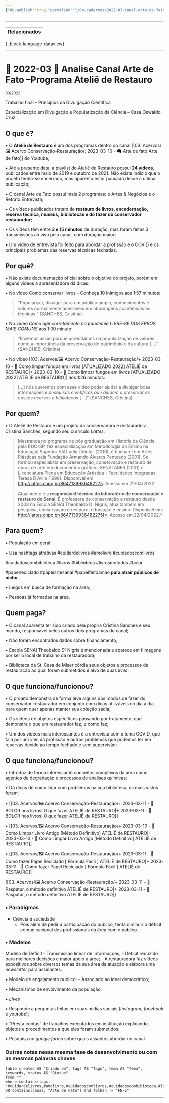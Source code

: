 ```yaml
---
{"dg-publish":true,"permalink":"/04-cadernos/2022-03-canal-arte-de-fato-programa-atelie-de-restauro/","tags":["🧠️/📝️/🌿️"],"created":"2023-03-14T17:54:18.030-03:00","updated":"2023-03-14T19:30:14.807-03:00"}
---
```






***
| Relacionados |
| ------------ |

{ .block-language-dataview}
***

# 🌿️ 2022-03 📝️ Analise Canal Arte de Fato –Programa Ateliê de Restauro
<small>03/2022</small>

Trabalho final – Princípios da Divulgação Cientifica

Especialização em Divulgação e Popularização da Ciência – Casa Oswaldo Cruz


## O que é?

• O **Ateliê de Restauro** é um dos programas dentro do canal [[03. Acervos/🖼️ Acervo Conservação-Restauração/; 2023-03-10 - 🗨️ Arte de fato\|Arte de fato]] do Youtube;

• Até a presente data, a playlist do Ateliê de Restauro possui **24 vídeos**, publicados entre maio de  2019 e outubro de 2021. Não existe indicio que o projeto tenha-se encerrado, mas aparenta estar pausado desde a ultima publicação;

• O canal Arte de Fato possui mais 2 programas: o Artes & Negócios e o Retrato Entrevista;

• Os vídeos publicados tratam de **restauro de livros, encadernação, reserva técnica, museus,** **bibliotecas e do fazer do conservador restaurador;**

• Os vídeos têm entre **3 e 15 minutos** de duração, mas foram feitas 3 transmissões ao vivo pelo canal, com duração maior;

• Um vídeo de entrevista foi feito para abordar a profissão e o COVID e os principais problemas das reservas técnicas fechadas.


## Por quê?

• Não existe documentação oficial sobre o objetivo do projeto, porém em alguns vídeos a apresentadora dá dicas:

• No vídeo Como conservar livros - Conheça 10 Inimigos aos 1:57 minutos:

>“Popularizar, divulgar para um publico amplo, conhecimentos e valores normalmente acessíveis em abordagens acadêmicas ou técnicas.” (SANCHES, Cristina)



• No vídeo *Como agir corretamente na pandemia LIVRE-SE DOS ERROS MAIS COMUNS* aos 1:00 minuto:

>“Fazemos assim porque acreditamos na popularização de valores como a importância da preservação do patrimônio e da cultura [...]” (SANCHES, Cristina)


• No vídeo [[03. Acervos/🖼️ Acervo Conservação-Restauração/+ 2023-03-10   -  🎥️ Como limpar fungos em livros [ATUALIZADO 2022]  ATELIÊ de RESTAURO\|+ 2023-03-10   -  🎥️ Como limpar fungos em livros [ATUALIZADO 2022]  ATELIÊ de RESTAURO]] aos 1:26 minutos:

>[...] nós queremos com esse vídeo poder ajudar a divulgar boas informações e *pesquisas cientificas que ajudem a preservar os nossos acervos e bibliotecas* [...]” (SANCHES, Cristina)

## Por quem?

• O Ateliê de Restauro é um projeto da conservadora e restauradora Cristina Sanches, segundo seu currículo *Lattes*:

>Mestranda no programa de pós graduação em História da Ciência pela PUC-SP, fez especialização em Metodologia do Ensino na Educação Superior EAD pela Uninter (2019), é  bacharel em Artes Plásticas pela Fundação Armando Álvares Penteado (2001). Se formou  especialista em preservação, conservação e restauro de obras de arte em documentos gráficos SENAI ABER (2001) e Licenciatura Plena em Educação Artística - Faculdades Integradas Teresa D'Avila (1998). Disponível em: <http://lattes.cnpq.br/8647139936482275>. Acesso em 22/04/2022.

>Atualmente é a **responsável técnica do laboratório de conservação e restauro do Senai**. É professora de conservação e restauro desde 2003 na Escola SENAI Theobaldo D' Nigris, atua também em pesquisa, conservação e restauro, educação e ensino. Disponível em: <http://lattes.cnpq.br/8647139936482275)*>. Acesso em 22/04/2022.*

## Para quem?

• População em geral:

• Usa hashtags atrativas #cuidardelivros #amolivro #cuidadoscomlivros

#cuidadoscombibioteca #livros #biblioteca #livrosmofados #bolor

#papelreciclado #papelartesanal #papelfeitoamao **para atrair públicos de nicho.**

• Leigos em busca de formação na área;

• Pessoas já formadas na área.


## Quem paga?

• O canal aparenta ter sido criado pela própria Cristina Sanches e seu marido, responsável pelos outros dois programas do canal;

• Não foram encontrados dados sobre financiamento;

• Escola SENAI Theobaldo D' Nigris é mencionada e aparece em filmagens por ser o local de trabalho da restauradora;

• Biblioteca da St. Casa de Misericórdia seus objetos e processos de restauração ao qual foram submetidos é alvo de duas *lives*.

## O que funciona/funcionou?

• O projeto demonstra de forma leve alguns dos modos de fazer do conservador-restaurador em conjunto com dicas utilizáveis no dia a dia para quem quer apenas manter sua coleção sadia;

• Os vídeos de objetos específicos passando por tratamento, que demonstra o que um restaurador faz, e como faz;

• Um dos vídeos mais interessantes é a entrevista com o tema COVID, que fala por um viés da profissão e outros problemas que podemos ter em reservas devido ao tempo fechado e sem supervisão;

## O que funciona/funcionou?

• Introduz de forma interessante conceitos complexos da área como agentes de degradação e processos de analises químicas;

• Dá dicas de como lidar com problemas na sua biblioteca, os mais vistos foram:

• [[03. Acervos/🖼️ Acervo Conservação-Restauração/+ 2023-03-11   -  🎥️ BOLOR nos livros! O que fazer  ATELIÊ de RESTAURO\|+ 2023-03-11   -  🎥️ BOLOR nos livros! O que fazer  ATELIÊ de RESTAURO]]

• [[03. Acervos/🖼️ Acervo Conservação-Restauração/+ 2023-03-10   -  🎥️ Como Limpar Livro Antigo [Método Definitivo]  ATELIÊ de RESTAURO\|+ 2023-03-10   -  🎥️ Como Limpar Livro Antigo [Método Definitivo]  ATELIÊ de RESTAURO]]

• [[03. Acervos/🖼️ Acervo Conservação-Restauração/+ 2023-03-11   -  🎥️ Como fazer Papel Reciclado [ Fórmula Fácil ]  ATELIÊ de RESTAURO\|+ 2023-03-11   -  🎥️ Como fazer Papel Reciclado [ Fórmula Fácil ]  ATELIÊ de RESTAURO]]

[[03. Acervos/🖼️ Acervo Conservação-Restauração/+ 2023-03-11   -  🎥️ Paspatur, o método definitivo  ATELIÊ de RESTAURO\|+ 2023-03-11   -  🎥️ Paspatur, o método definitivo  ATELIÊ de RESTAURO]]



### • Paradigmas

-  Ciência e sociedade 
	- Pois além de pedir a participação do publico, tenta diminuir o déficit comunicacional dos profissionais da área com o publico.

### • Modelos

 Modelo de Déficit 
	-  Transmissão linear de informações;
	- Déficit reduzido para melhores decisões e maior apoio à area;
	- A restauradora faz vídeos expositivos sobre diversos temas da sua área da atuação e elabora uma *newsletter* para assinantes.


• Modelo de engajamento publico:
		- Associado ao ideal democrático;

• Mecanismos de envolvimento da população:

• *Lives*

• Responde a perguntas feitas em suas mídias sociais (*Instagram*, *facebook* e *youtube*);

• “Presta contas” de trabalhos executados em instituição explicando objetos e procedimentos a que eles foram submetidos.

• Pesquisa no *google forms* sobre quais assuntos abordar no canal.

### Outras notas nessa mesma fase de desenvolvimento ou com as mesmas palavras chaves
````` dataview
table created AS "Criado em", tags AS "Tags", tema AS "Tema", keywords, status AS "Status"
from ""
where contains(tags, "#cuidardelivros,#amolivro,#cuidadoscomlivros,#cuidadoscombibioteca,#livros,#biblioteca,#livrosmofados,#bolor,#papelreciclado,#papelartesanal,#papelfeitoamao`") OR contains(canal, "Arte de Fato") and folhan != "FN-5"
``````

***
